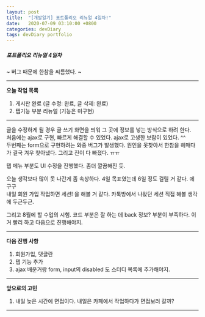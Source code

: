 ```yaml
---
layout: post
title:  "[개발일기] 포트폴리오 리뉴얼 4일차!"
date:   2020-07-09 03:10:00 +0800
categories: devDiary
tags: devDiary portfolio
---
```


##### 포트폴리오 리뉴얼 4일차  
~ 버그 때문에 한참을 씨름했다. ~  

---------------------------------------------------------------
**오늘 작업 목록**  
1. 게시판 완료 (글 수정: 완료, 글 삭제: 완료)  
2. 탭기능 부분 리뉴얼 (기능은 미구현)

---------------------------------------------------------------

글을 수정하게 될 경우 글 쓰기 화면을 띄워 그 곳에 정보를 넣는 방식으로 하려 한다.  
처음에는 ajax로 구현, 빠르게 해결할 수 있었다. ajax로 고생한 보람이 있었다. ^^  
두번째는 form으로 구현하려는 와중 버그가 발생했다. 원인을 못찾아서 한참을 헤매다가 결국 겨우 찾아냈다. 그리고 진이 다 빠졌다. ㅠㅠ  

탭 메뉴 부분도 UI 수정을 진행했다. 좀더 깔끔해진 듯.  

오늘 생각보다 많이 못 나간게 좀 속상하다.  4일 목표였는데 6일 정도 걸릴 거 같다. 에구구  
내일 회원 가입 작업하면 세션! 을 해볼 거 같다. 카톡방에서 나왔던 세션 직접 해볼 생각에 두근두근.  

그리고 8월에 할 수업의 시험. 코드 부분은 잘 하는 데 back 정보? 부분이 부족하다.
이거 빨리 하고 다음으로 진행해야지. 

-----------------------------------
**다음 진행 사항**  

1. 회원가입, 댓글란 
1. 탭 기능 추가  
1. ajax 배운거랑 form, input의 disabled 도 스터디 목록에 추가해야지.

------------------------------------
**앞으로의 고민**  

1. 내일 늦은 시간에 면접이다. 내일은 카페에서 작업하다가 면접보러 갈까? 

------------------------------------


